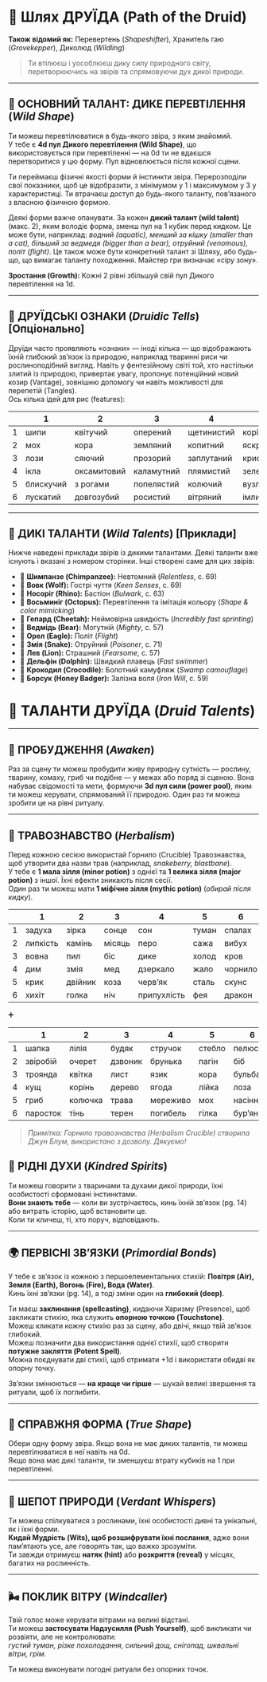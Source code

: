# 🌿 Шлях ДРУЇДА (Path of the Druid)

**Також відомий як:** Перевертень (*Shapeshifter*), Хранитель гаю (*Grovekepper*), Диколюд (*Wildling*)  

> Ти втілюєш і уособлюєш дику силу природного світу, перетворюючись на звірів та спрямовуючи дух дикої природи.

---

## 🧠 ОСНОВНИЙ ТАЛАНТ: **ДИКЕ ПЕРЕВТІЛЕННЯ (*Wild Shape*)**

Ти можеш перевтілюватися в будь-якого звіра, з яким знайомий.  
У тебе є **4d пул Дикого перевтілення (Wild Shape)**, що використовується при перевтіленні — на 0d ти не вдаєшся перетворитися у цю форму. Пул відновлюється після кожної сцени.

Ти переймаєш фізичні якості форми й інстинкти звіра. Перерозподіли свої показники, щоб це відобразити, з мінімумом у 1 і максимумом у 3 у характеристиці. Ти втрачаєш доступ до будь-якого таланту, пов’язаного з власною фізичною формою.

Деякі форми важче опанувати. За кожен **дикий талант (wild talent)** (макс. 2), яким володіє форма, зменш пул на 1 кубик перед кидком. Це може бути, наприклад: *водний (aquatic), менший за кішку (smaller than a cat), більший за ведмедя (bigger than a bear), отруйний (venomous), політ (flight)*. Це також може бути конкретний талант зі Шляху, або будь-що, що вимагає таланту походження. Майстер гри визначає «сіру зону».

**Зростання (Growth):** Кожні 2 рівні збільшуй свій пул Дикого перевтілення на 1d.

---

## 🍃 ДРУЇДСЬКІ ОЗНАКИ (*Druidic Tells*) [Опціонально]

Друїди часто проявляють «ознаки» — іноді кілька — що відображають їхній глибокий зв’язок із природою, наприклад тваринні риси чи рослиноподібний вигляд. Навіть у фентезійному світі той, хто настільки злитий із природою, привертає увагу, пропонує потенційний новий козир (Vantage), зовнішню допомогу чи навіть можливості для перепетій (Tangles).  
Ось кілька ідей для рис (features):

|     | 1          | 2           | 3           | 4           | 5             | 6          |
|-----|------------|-------------|-------------|-------------|---------------|------------|
| 1   | шипи       | квітучий    | оперений    | щетинистий  | коріння       | пухнастий  |
| 2   | мох        | кора        | земляний    | копитний    | яскравий      | шовковий   |
| 3   | лози       | сяючий      | прозорий    | заплутаний  | кристалевий   | димний     |
| 4   | ікла       | оксамитовий | каламутний  | плямистий   | зелений       | вербовий   |
| 5   | блискучий  | з рогами    | попелястий  | колючий     | вузлуватий    | духмяний   |
| 6   | лускатий   | довгозубий  | росистий    | вітряний    | імлистий      | пелюстковий|

---

## 🐾 ДИКІ ТАЛАНТИ (*Wild Talents*) [Приклади]

Нижче наведені приклади звірів із дикими талантами. Деякі таланти вже існують і вказані з номером сторінки. Інші створені саме для цих звірів:

- 🐒 **Шимпанзе (Chimpanzee):** Невтомний (*Relentless*, с. 69)  
- 🐺 **Вовк (Wolf):** Гострі чуття (*Keen Senses*, с. 69)  
- 🦏 **Носоріг (Rhino):** Бастіон (*Bulwark*, с. 63)  
- 🐙 **Восьминіг (Octopus):** Перевтілення та імітація кольору (*Shape & color mimicking*)  
- 🐆 **Гепард (Cheetah):** Неймовірна швидкість (*Incredibly fast sprinting*)  
- 🐻 **Ведмідь (Bear):** Могутній (*Mighty*, с. 57)  
- 🦅 **Орел (Eagle):** Політ (*Flight*)  
- 🐍 **Змія (Snake):** Отруйний (*Poisoner*, с. 71)  
- 🦁 **Лев (Lion):** Страшний (*Fearsome*, с. 57)  
- 🐬 **Дельфін (Dolphin):** Швидкий плавець (*Fast swimmer*)  
- 🐊 **Крокодил (Crocodile):** Болотний камуфляж (*Swamp camouflage*)  
- 🦡 **Борсук (Honey Badger):** Залізна воля (*Iron Will*, с. 59)  

# 🌿 ТАЛАНТИ ДРУЇДА (*Druid Talents*)

---

## 🌱 ПРОБУДЖЕННЯ (*Awaken*)
Раз за сцену ти можеш пробудити живу природну сутність — рослину, тварину, комаху, гриб чи подібне — у межах або поряд зі сценою. Вона набуває свідомості та мети, формуючи **3d пул сили (power pool)**, яким ти можеш керувати, спрямований її природою. Один раз ти можеш зробити це на рівні ритуалу.

---

## 🍵 ТРАВОЗНАВСТВО (*Herbalism*)

Перед кожною сесією використай Горнило (Crucible) Травознавства, щоб утворити два назви трав (наприклад, *snakeberry, blastbane*).  
У тебе є **1 мала зілля (minor potion)** з однієї та **1 велика зілля (major potion)** з іншої. Їхні ефекти зникають після сесії.  
Один раз ти можеш мати **1 міфічне зілля (mythic potion)** (*обирай після кидку*).

|     | 1         | 2        | 3         | 4         | 5         | 6        |
|-----|-----------|----------|-----------|-----------|-----------|----------|
| 1   | задуха    | зірка    | сонце     | сон       | туман     | спалах   |
| 2   | липкість  | камінь   | місяць    | перо      | сажа      | вибух    |
| 3   | вовна     | пил      | біс       | дике      | холод     | кров     |
| 4   | дим       | змія     | мед       | дзеркало  | жало      | чорнило  |
| 5   | крик      | двійник  | коза      | черв’як   | сталь     | скунс    |
| 6   | хихіт     | голка    | ніч       | припухлість | фея     | дракон   |

➕  

|     | 1        | 2        | 3         | 4       | 5        | 6        |
|-----|----------|----------|-----------|---------|----------|----------|
| 1   | шапка    | лілія    | будяк     | стручок | стебло   | пелюстка |
| 2   | звіробій | очерет   | дзвоник   | брунька | пагін    | біб      |
| 3   | троянда  | квітка   | лист      | язик    | кора     | бульба   |
| 4   | кущ      | корінь   | дерево    | ягода   | лійка    | лоза     |
| 5   | гриб     | колючка  | трава     | мереживо| мох      | насіння  |
| 6   | паросток | тінь     | терен     | погибель| гілка    | бур’ян   |


> *Примітка: Горнило травознавства (Herbalism Crucible) створила Джун Блум, використано з дозволу. Дякуємо!*

## 🐾 РІДНІ ДУХИ (*Kindred Spirits*)
Ти можеш говорити з тваринами та духами дикої природи, їхні особистості сформовані інстинктами.  
**Вони знають тебе** — коли ви зустрічаєтесь, кинь їхній зв’язок (pg. 14) або витрать історію, щоб встановити це.  
Коли ти кличеш, ті, хто поруч, відповідають.

---

## 🌍 ПЕРВІСНІ ЗВ’ЯЗКИ (*Primordial Bonds*)
У тебе є зв’язок із кожною з першоелементальних стихій: **Повітря (Air), Земля (Earth), Вогонь (Fire), Вода (Water)**.  
Кинь їхні зв’язки (pg. 14), а тоді зміни один на **глибокий (deep)**.  

Ти маєш **заклинання (spellcasting)**, кидаючи Харизму (Presence), щоб закликати стихію, яка служить **опорною точкою (Touchstone)**.  
Можеш кликати кожну стихію раз за сцену, або двічі, якщо твій зв’язок глибокий.  
Можеш позначити два використання однієї стихії, щоб створити **потужне закляття (Potent Spell)**.  
Можна поєднувати дві стихії, щоб отримати +1d і використати обидві як опорну точку.  

Зв’язки змінюються — **на краще чи гірше** — шукай великі звершення та ритуали, щоб їх поглибити.

---

## 🦌 СПРАВЖНЯ ФОРМА (*True Shape*)
Обери одну форму звіра. Якщо вона не має диких талантів, ти можеш перевтілюватися в неї навіть на 0d.  
Якщо вона має дикі таланти, ти зменшуєш втрату кубиків на 1 при перевтіленні.

---

## 🌿 ШЕПОТ ПРИРОДИ (*Verdant Whispers*)
Ти можеш спілкуватися з рослинами, їхні особистості дивні та унікальні, як і їхні форми.  
**Кидай Мудрість (Wits), щоб розшифрувати їхні послання**, адже вони пам’ятають усе, але говорять так, що важко зрозуміти.  
Ти завжди отримуєш **натяк (hint)** або **розкриття (reveal)** у місцях, багатих на рослинність.

---

## 🌬️ ПОКЛИК ВІТРУ (*Windcaller*)
Твій голос може керувати вітрами на великі відстані.  
Ти можеш **застосувати Надзусилля (Push Yourself)**, щоб викликати чи розвіяти, але не контролювати:  
*густий туман, різке похолодання, сильний дощ, снігопад, шквальні вітри, грім*.  

Ти можеш виконувати погодні ритуали без опорних точок.
